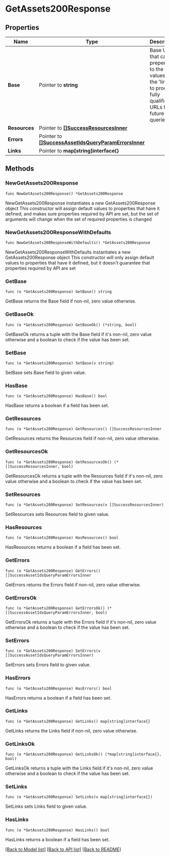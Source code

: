 # GetAssets200Response

## Properties

Name | Type | Description | Notes
------------ | ------------- | ------------- | -------------
**Base** | Pointer to **string** | Base URL that can be prepended to the &#39;href&#39; values in the &#39;links&#39; to produce fully qualified URLs for future queries. | [optional] 
**Resources** | Pointer to [**[]SuccessResourcesInner**](SuccessResourcesInner.md) |  | [optional] 
**Errors** | Pointer to [**[]SuccessAssetIdsQueryParamErrorsInner**](SuccessAssetIdsQueryParamErrorsInner.md) |  | [optional] 
**Links** | Pointer to **map[string]interface{}** |  | [optional] 

## Methods

### NewGetAssets200Response

`func NewGetAssets200Response() *GetAssets200Response`

NewGetAssets200Response instantiates a new GetAssets200Response object
This constructor will assign default values to properties that have it defined,
and makes sure properties required by API are set, but the set of arguments
will change when the set of required properties is changed

### NewGetAssets200ResponseWithDefaults

`func NewGetAssets200ResponseWithDefaults() *GetAssets200Response`

NewGetAssets200ResponseWithDefaults instantiates a new GetAssets200Response object
This constructor will only assign default values to properties that have it defined,
but it doesn't guarantee that properties required by API are set

### GetBase

`func (o *GetAssets200Response) GetBase() string`

GetBase returns the Base field if non-nil, zero value otherwise.

### GetBaseOk

`func (o *GetAssets200Response) GetBaseOk() (*string, bool)`

GetBaseOk returns a tuple with the Base field if it's non-nil, zero value otherwise
and a boolean to check if the value has been set.

### SetBase

`func (o *GetAssets200Response) SetBase(v string)`

SetBase sets Base field to given value.

### HasBase

`func (o *GetAssets200Response) HasBase() bool`

HasBase returns a boolean if a field has been set.

### GetResources

`func (o *GetAssets200Response) GetResources() []SuccessResourcesInner`

GetResources returns the Resources field if non-nil, zero value otherwise.

### GetResourcesOk

`func (o *GetAssets200Response) GetResourcesOk() (*[]SuccessResourcesInner, bool)`

GetResourcesOk returns a tuple with the Resources field if it's non-nil, zero value otherwise
and a boolean to check if the value has been set.

### SetResources

`func (o *GetAssets200Response) SetResources(v []SuccessResourcesInner)`

SetResources sets Resources field to given value.

### HasResources

`func (o *GetAssets200Response) HasResources() bool`

HasResources returns a boolean if a field has been set.

### GetErrors

`func (o *GetAssets200Response) GetErrors() []SuccessAssetIdsQueryParamErrorsInner`

GetErrors returns the Errors field if non-nil, zero value otherwise.

### GetErrorsOk

`func (o *GetAssets200Response) GetErrorsOk() (*[]SuccessAssetIdsQueryParamErrorsInner, bool)`

GetErrorsOk returns a tuple with the Errors field if it's non-nil, zero value otherwise
and a boolean to check if the value has been set.

### SetErrors

`func (o *GetAssets200Response) SetErrors(v []SuccessAssetIdsQueryParamErrorsInner)`

SetErrors sets Errors field to given value.

### HasErrors

`func (o *GetAssets200Response) HasErrors() bool`

HasErrors returns a boolean if a field has been set.

### GetLinks

`func (o *GetAssets200Response) GetLinks() map[string]interface{}`

GetLinks returns the Links field if non-nil, zero value otherwise.

### GetLinksOk

`func (o *GetAssets200Response) GetLinksOk() (*map[string]interface{}, bool)`

GetLinksOk returns a tuple with the Links field if it's non-nil, zero value otherwise
and a boolean to check if the value has been set.

### SetLinks

`func (o *GetAssets200Response) SetLinks(v map[string]interface{})`

SetLinks sets Links field to given value.

### HasLinks

`func (o *GetAssets200Response) HasLinks() bool`

HasLinks returns a boolean if a field has been set.


[[Back to Model list]](../README.md#documentation-for-models) [[Back to API list]](../README.md#documentation-for-api-endpoints) [[Back to README]](../README.md)


